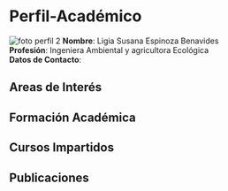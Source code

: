 # Perfil-Académico
![foto perfil 2](https://user-images.githubusercontent.com/111821585/187013030-e9f1e49c-0c4d-4d92-884a-6a44ad6f47df.jpeg)
**Nombre**: Ligia Susana Espinoza Benavides  
**Profesión**: Ingeniera Ambiental y agricultora Ecológica  
**Datos de Contacto**:
## Areas de Interés
## Formación Académica
## Cursos Impartidos
## Publicaciones
